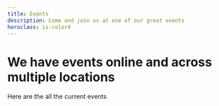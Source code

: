 ```yaml
---
title: Events
description: Come and join us at one of our great events
heroclass: is-color4
---
```


# We have events online and across multiple locations

Here are the all the current events